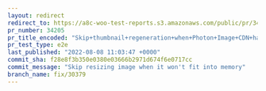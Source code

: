 ```yaml
---
layout: redirect
redirect_to: https://a8c-woo-test-reports.s3.amazonaws.com/public/pr/34205/e2e/index.html
pr_number: 34205
pr_title_encoded: "Skip+thumbnail+regeneration+when+Photon+Image+CDN+handles+it+externally."
pr_test_type: e2e
last_published: "2022-08-08 11:03:47 +0000"
commit_sha: f28e8f3b350e0380e03666b2971d674f6e0717cc
commit_message: "Skip resizing image when it won't fit into memory"
branch_name: fix/30379
---
```

